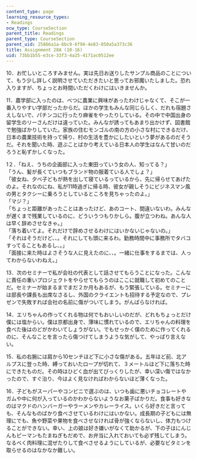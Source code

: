 ```yaml
---
content_type: page
learning_resource_types:
- Readings
ocw_type: CourseSection
parent_title: Readings
parent_type: CourseSection
parent_uid: 25866a1a-6bc9-6f94-4e83-050a5a373c36
title: Assignment 28A (10-16)
uid: 73bb1b55-e3ce-33f3-4a25-4171ac0512ee
---
```


10．お忙しいところすみません。実は先日お送りしたサンプル商品のことについて、もう少し詳しく説明させていただきたいと思ってお邪魔いたしました。恐れ入りますが、ちょっとお時間いただくわけにはいきませんか。

11．農学部に入ったのは、べつに農業に興味があったわけじゃなくて、そこが一番入りやすい学部だったからだ。ほかの学生もみんな同じらしく、だれも宿題さえしないで、パチンコに行ったり麻雀をやったりしている。その中で中国出身の留学生のリーさんだけは違っていた。みんなが誘ってもあまり出かけず、図書館で勉強ばかりしていた。家族の住むモンゴルの南の方の小さな村にできるだけ、日本の農業技術を持って帰り、村の生活を豊かにしたいという夢があるのだそうだ。それを聞いた時、遊ぶことばかり考えている日本人の学生はなんて甘いのだろうと恥ずかしくなった。

1２．「ねえ、うちの企画部に入った東田っていう女の人、知ってる？」  
「うん、髪が長くていつもブランド物の服着ている人でしょ？」  
「彼女ね、夕べ子どもが熱を出して寝ているっているから、先に帰らせてあげたのよ。それなのにね、私が11時過ぎに帰る時、彼女が親しそうにビジネスマン風の男とタクシーに乗ろうとしているところを見ちゃったのよ。」  
「マジ？」  
「ちょっと距離があったことはあったけど、あのコート、間違いないわ。みんなが遅くまで残業しているのに、どういうつもりかしら。腹が立つわね。あんな人は早く辞めさせなきゃ。」  
「落ち着いてよ。それだけで辞めさせるわけにはいかないじゃないの。」  
「それはそうだけど、、。それにしても頭に来るわ。勤務時間中に事務所でタバコすってることもあるし、。」  
「面接に来た時はよさそうな人に見えたのに、、。一緒に仕事をするまでは、人ってわからないわねえ。」

13．次のセミナーで私が会社の代表として話させてもらうことになった。こんなに責任の重いプロジェクトをやらせてもらうのはここに就職して初めてのことだ。セミナーが始まるまでまだ２か月もあるが、もう緊張している。セミナーには部長や課長も出席なさるし、外国のクライエントも招待する予定なので、プレゼンで失敗すれば会社の名前に傷がついてしまう。がんばらなければ。

14．エリちゃんの作ってくれる物は何でもおいしいのだが、どれもちょっとだけ僕には塩からい。僕は京都出身で、薄味に慣れているので、エリちゃんの料理を食べた後はのどがかわいてしょうがない。でもせっかく僕のために作ってくれるのに、そんなことを言ったら傷つけてしまうような気がして、やっぱり言えない。

15．私の右腕には肩から10センチほど下に小さな傷がある。五年ほど前、北アルプスに登った時、縛っておいたロープが切れて、３メートルほど下に落ちた時にできたものだ。その時はひどく血が出てびっくりしたが、幸い深い傷ではなかったので、すぐ治り、今はよく見なければわからないほど薄くなった。

16．子どもがスーパーやコンビニで選ぶのは、いつも歯に悪いチョコレートやガムや中に何が入っているのかわからないようなお菓子ばかりだ。食事も好きなのはマクドのハンバーガーやラーメンやカレーライス。いくら好きだと言っても、そんなものばかり食べさせているわけにはいかない。成長期の子どもには無理にでも、魚や野菜や果物を食べさせなければ骨が強くならないし、体力もつけることができない。幸い、上の娘は好き嫌いがなくて助かるが、下の子はにんじんもピーマンもたまねぎもだめで、お弁当に入れておいても必ず残してしまう。なるべく肉料理に混ぜたりして食べさせるようにしているが、必要なビタミンを取らせるのはなかなか難しい。